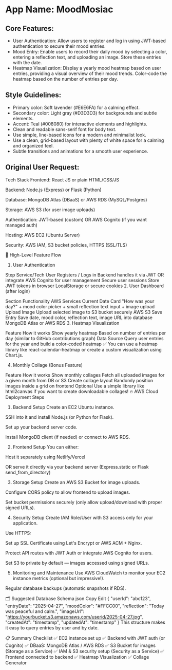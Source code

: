 # **App Name**: MoodMosiac

## Core Features:

- User Authentication: Allow users to register and log in using JWT-based authentication to secure their mood entries.
- Mood Entry: Enable users to record their daily mood by selecting a color, entering a reflection text, and uploading an image. Store these entries with the date.
- Heatmap Visualization: Display a yearly mood heatmap based on user entries, providing a visual overview of their mood trends. Color-code the heatmap based on the number of entries per day.

## Style Guidelines:

- Primary color: Soft lavender (#E6E6FA) for a calming effect.
- Secondary color: Light gray (#D3D3D3) for backgrounds and subtle elements.
- Accent: Teal (#008080) for interactive elements and highlights.
- Clean and readable sans-serif font for body text.
- Use simple, line-based icons for a modern and minimalist look.
- Use a clean, grid-based layout with plenty of white space for a calming and organized feel.
- Subtle transitions and animations for a smooth user experience.

## Original User Request:
Tech Stack
Frontend: React JS or plain HTML/CSS/JS

Backend: Node.js (Express) or Flask (Python)

Database: MongoDB Atlas (DBaaS) or AWS RDS (MySQL/Postgres)

Storage: AWS S3 (for user image uploads)

Authentication: JWT-based (custom) OR AWS Cognito (if you want managed auth)

Hosting: AWS EC2 (Ubuntu Server)

Security: AWS IAM, S3 bucket policies, HTTPS (SSL/TLS)

🧩 High-Level Feature Flow
1. User Authentication

Step	Service/Tech
User Registers / Logs in	Backend handles it via JWT OR integrate AWS Cognito for user management
Secure user sessions	Store JWT tokens in browser LocalStorage or secure cookies
2. User Dashboard (after login)

Section	Functionality	AWS Services
Current Date Card	"How was your day?" + mood color picker + small reflection text input + image upload	
Upload Image	Upload selected image to S3 bucket securely	AWS S3
Save Entry	Save date, mood color, reflection text, image URL into database	MongoDB Atlas or AWS RDS
3. Heatmap Visualization

Feature	How it works
Show yearly heatmap	Based on number of entries per day (similar to GitHub contributions graph)
Data Source	Query user entries for the year and build a color-coded heatmap
✅ You can use a heatmap library like react-calendar-heatmap or create a custom visualization using Chart.js.

4. Monthly Collage (Bonus Feature)

Feature	How it works
Show monthly collages	Fetch all uploaded images for a given month from DB or S3
Create collage layout	Randomly position images inside a grid on frontend
Optional	Use a simple library like html2canvas if you want to create downloadable collages!
🔥 AWS Cloud Deployment Steps
1. Backend Setup
Create an EC2 Ubuntu instance.

SSH into it and install Node.js (or Python for Flask).

Set up your backend server code.

Install MongoDB client (if needed) or connect to AWS RDS.

2. Frontend Setup
You can either:

Host it separately using Netlify/Vercel

OR serve it directly via your backend server (Express.static or Flask send_from_directory)

3. Storage Setup
Create an AWS S3 Bucket for image uploads.

Configure CORS policy to allow frontend to upload images.

Set bucket permissions securely (only allow upload/download with proper signed URLs).

4. Security Setup
Create IAM Role/User with S3 access only for your application.

Use HTTPS:

Set up SSL Certificate using Let's Encrypt or AWS ACM + Nginx.

Protect API routes with JWT Auth or integrate AWS Cognito for users.

Set S3 to private by default — images accessed using signed URLs.

5. Monitoring and Maintenance
Use AWS CloudWatch to monitor your EC2 instance metrics (optional but impressive!).

Regular database backups (automatic snapshots if RDS).

🗂 Suggested Database Schema
json
Copy
Edit
{
  "userId": "abc123",
  "entryDate": "2025-04-27",
  "moodColor": "#FFCC00",
  "reflection": "Today was peaceful and calm.",
  "imageUrl": "https://yourbucket.s3.amazonaws.com/userid/2025-04-27.jpg",
  "createdAt": "timestamp",
  "updatedAt": "timestamp"
}
This structure makes it easy to query entries by user and by date.

📋 Summary Checklist
✅ EC2 instance set up
✅ Backend with JWT auth (or Cognito)
✅ DBaaS: MongoDB Atlas / AWS RDS
✅ S3 Bucket for images (Storage as a Service)
✅ IAM & S3 security setup (Security as a Service)
✅ Frontend connected to backend
✅ Heatmap Visualization
✅ Collage Generator
  